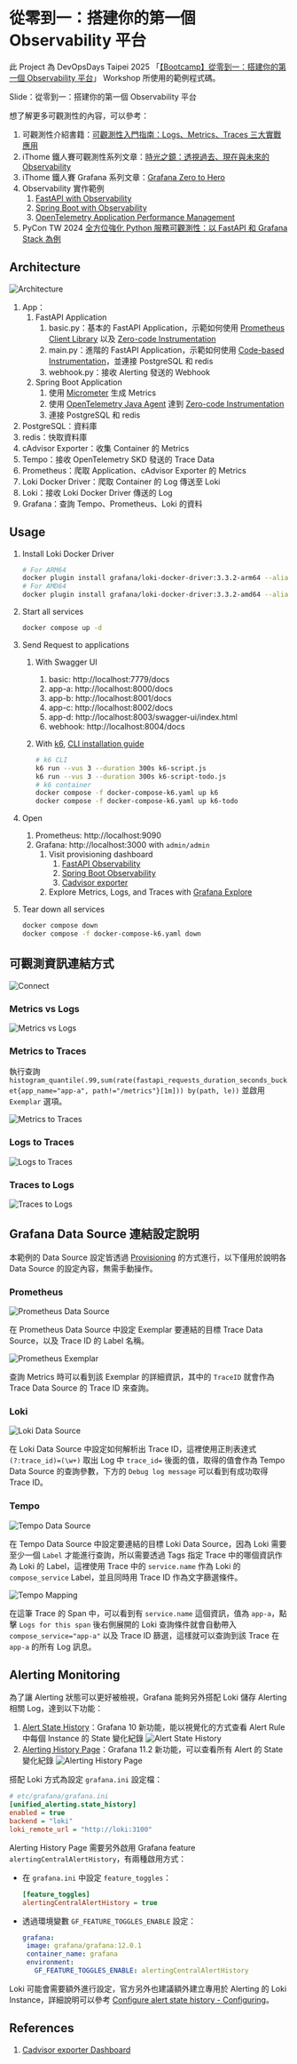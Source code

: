 # 從零到一：搭建你的第一個 Observability 平台

此 Project 為 DevOpsDays Taipei 2025 「[【Bootcamp】從零到一：搭建你的第一個 Observability 平台](https://devopsdays.tw/2025/workshop-page/3920)」 Workshop 所使用的範例程式碼。

Slide：從零到一：搭建你的第一個 Observability 平台

想了解更多可觀測性的內容，可以參考：

1. 可觀測性介紹書籍：[可觀測性入門指南：Logs、Metrics、Traces 三大實戰應用](https://www.tenlong.com.tw/products/9786263339538)
2. iThome 鐵人賽可觀測性系列文章：[時光之鏡：透視過去、現在與未來的 Observability](https://ithelp.ithome.com.tw/users/20162175/ironman/6445)
3. iThome 鐵人賽 Grafana 系列文章：[Grafana Zero to Hero](https://ithelp.ithome.com.tw/users/20162175/ironman/7185)
4. Observability 實作範例
   1. [FastAPI with Observability](https://github.com/blueswen/fastapi-observability)
   2. [Spring Boot with Observability](https://github.com/blueswen/spring-boot-observability)
   3. [OpenTelemetry Application Performance Management](https://github.com/blueswen/opentelemetry-apm)
5. PyCon TW 2024 [全方位強化 Python 服務可觀測性：以 FastAPI 和 Grafana Stack 為例](https://speakerdeck.com/blueswen/quan-fang-wei-qiang-hua-python-fu-wu-ke-guan-ce-xing-yi-fastapi-he-grafana-stack-wei-li)

## Architecture

![Architecture](images/arch.png)

1. App：
   1. FastAPI Application
      1. basic.py：基本的 FastAPI Application，示範如何使用 [Prometheus Client Library](https://prometheus.github.io/client_python/) 以及 [Zero-code Instrumentation](https://opentelemetry.io/docs/zero-code/python/)
      2. main.py：進階的 FastAPI Application，示範如何使用 [Code-based Instrumentation](https://opentelemetry.io/docs/languages/python/instrumentation/)，並連接 PostgreSQL 和 redis
      3. webhook.py：接收 Alerting 發送的 Webhook
   2. Spring Boot Application
      1. 使用 [Micrometer](https://micrometer.io/) 生成 Metrics
      2. 使用 [OpenTelemetry Java Agent](https://opentelemetry.io/docs/languages/java/agent/) 達到 [Zero-code Instrumentation](https://opentelemetry.io/docs/concepts/instrumentation/zero-code/)
      3. 連接 PostgreSQL 和 redis
2. PostgreSQL：資料庫
3. redis：快取資料庫
4. cAdvisor Exporter：收集 Container 的 Metrics
5. Tempo：接收 OpenTelemetry SKD 發送的 Trace Data
6. Prometheus：爬取 Application、cAdvisor Exporter 的 Metrics
7. Loki Docker Driver：爬取 Container 的 Log 傳送至 Loki
8. Loki：接收 Loki Docker Driver 傳送的 Log
9. Grafana：查詢 Tempo、Prometheus、Loki 的資料

## Usage

1. Install Loki Docker Driver

   ```bash
   # For ARM64
   docker plugin install grafana/loki-docker-driver:3.3.2-arm64 --alias loki --grant-all-permissions
   # For AMD64
   docker plugin install grafana/loki-docker-driver:3.3.2-amd64 --alias loki --grant-all-permissions
   ```

2. Start all services

   ```bash
   docker compose up -d
   ```

3. Send Request to applications
   1. With Swagger UI
      1. basic: http://localhost:7779/docs
      2. app-a: http://localhost:8000/docs
      3. app-b: http://localhost:8001/docs
      4. app-c: http://localhost:8002/docs
      5. app-d: http://localhost:8003/swagger-ui/index.html
      6. webhook: http://localhost:8004/docs
   2. With [k6](https://k6.io/), [CLI installation guide](https://grafana.com/docs/k6/latest/set-up/install-k6/)

        ```bash
        # k6 CLI
        k6 run --vus 3 --duration 300s k6-script.js
        k6 run --vus 3 --duration 300s k6-script-todo.js
        # k6 container
        docker compose -f docker-compose-k6.yaml up k6
        docker compose -f docker-compose-k6.yaml up k6-todo
        ```

4. Open
   1. Prometheus: http://localhost:9090
   2. Grafana: http://localhost:3000 with `admin/admin`
      1. Visit provisioning dashboard
         1. [FastAPI Observability](http://localhost:3000/d/fastapi-observability/fastapi-observability)
         2. [Spring Boot Observability](http://localhost:3000/d/spring-boot-observability/spring-boot-observability)
         3. [Cadvisor exporter](http://localhost:3000/d/cadvisor-exporter/cadvisor-exporter)
      2. Explore Metrics, Logs, and Traces with [Grafana Explore](http://localhost:3000/explore)

5. Tear down all services

   ```bash
   docker compose down
   docker compose -f docker-compose-k6.yaml down
   ```

## 可觀測資訊連結方式

![Connect](images/connect.png)

### Metrics vs Logs

![Metrics vs Logs](images/metrics-vs-log.png)

### Metrics to Traces

執行查詢 `histogram_quantile(.99,sum(rate(fastapi_requests_duration_seconds_bucket{app_name="app-a", path!="/metrics"}[1m])) by(path, le))` 並啟用 `Exemplar` 選項。

![Metrics to Traces](images/metrics-to-traces.png)

### Logs to Traces

![Logs to Traces](images/logs-to-traces.png)

### Traces to Logs

![Traces to Logs](images/traces-to-logs.png)

## Grafana Data Source 連結設定說明

本範例的 Data Source 設定皆透過 [Provisioning](https://grafana.com/docs/grafana/latest/administration/provisioning/) 的方式進行，以下僅用於說明各 Data Source 的設定內容，無需手動操作。

### Prometheus

![Prometheus Data Source](images/prometheus-datasource.png)

在 Prometheus Data Source 中設定 Exemplar 要連結的目標 Trace Data Source，以及 Trace ID 的 Label 名稱。

![Prometheus Exemplar](images/prometheus-exemplar.png)

查詢 Metrics 時可以看到該 Exemplar 的詳細資訊，其中的 `TraceID` 就會作為 Trace Data Source 的 Trace ID 來查詢。

### Loki

![Loki Data Source](images/loki-datasource.png)

在 Loki Data Source 中設定如何解析出 Trace ID，這裡使用正則表達式 `(?:trace_id)=(\w+)` 取出 Log 中 `trace_id=` 後面的值，取得的值會作為 Tempo Data Source 的查詢參數，下方的 `Debug log message` 可以看到有成功取得 Trace ID。

### Tempo

![Tempo Data Source](images/tempo-datasource.png)

在 Tempo Data Source 中設定要連結的目標 Loki Data Source，因為 Loki 需要至少一個 `Label` 才能進行查詢，所以需要透過 Tags 指定 Trace 中的哪個資訊作為 Loki 的 Label，這裡使用 Trace 中的 `service.name` 作為 Loki 的 `compose_service` Label，並且同時用 Trace ID 作為文字篩選條件。

![Tempo Mapping](images/tempo-mapping.png)

在這筆 Trace 的 Span 中，可以看到有 `service.name` 這個資訊，值為 `app-a`，點擊 `Logs for this span` 後右側展開的 Loki 查詢條件就會自動帶入 `compose_service="app-a"` 以及 Trace ID 篩選，這樣就可以查詢到該 Trace 在 `app-a` 的所有 Log 訊息。

## Alerting Monitoring

為了讓 Alerting 狀態可以更好被檢視，Grafana 能夠另外搭配 Loki 儲存 Alerting 相關 Log，達到以下功能：

1. [Alert State History](https://grafana.com/docs/grafana/latest/alerting/set-up/configure-alert-state-history/)：Grafana 10 新功能，能以視覺化的方式查看 Alert Rule 中每個 Instance 的 State 變化紀錄
   ![Alert State History](images/alert-state-history.png)
2. [Alerting History Page](https://grafana.com/docs/grafana/latest/alerting/monitor-status/view-alert-state-history/#view-from-the-history-page)：Grafana 11.2 新功能，可以查看所有 Alert 的 State 變化紀錄
   ![Alerting History Page](images/alerting-history-page.png)

搭配 Loki 方式為設定 `grafana.ini` 設定檔：

```ini
# etc/grafana/grafana.ini
[unified_alerting.state_history]
enabled = true
backend = "loki"
loki_remote_url = "http://loki:3100"
```

Alerting History Page 需要另外啟用 Grafana feature `alertingCentralAlertHistory`，有兩種啟用方式：

- 在 `grafana.ini` 中設定 `feature_toggles`：

   ```ini
   [feature_toggles]
   alertingCentralAlertHistory = true
   ```

- 透過環境變數 `GF_FEATURE_TOGGLES_ENABLE` 設定：

   ```yaml
   grafana:
    image: grafana/grafana:12.0.1
    container_name: grafana
    environment:
      GF_FEATURE_TOGGLES_ENABLE: alertingCentralAlertHistory
   ```

Loki 可能會需要額外進行設定，官方另外也建議額外建立專用於 Alerting 的 Loki Instance，詳細說明可以參考 [Configure alert state history - Configuring](https://grafana.com/docs/grafana/latest/alerting/set-up/configure-alert-state-history/#configuring-loki)。

## References

1. [Cadvisor exporter Dashboard](https://grafana.com/grafana/dashboards/14282-cadvisor-exporter/)

